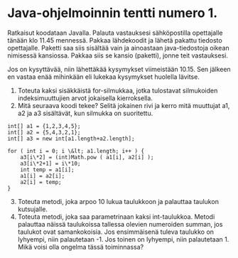 # Java-ohjelmoinnin tentti numero 1.

Ratkaisut koodataan Javalla. Palauta vastauksesi sähköpostilla opettajalle tänään klo 11.45 mennessä. Pakkaa lähdekoodit ja lähetä pakattu tiedosto opettajalle. Paketti saa siis sisältää vain ja ainoastaan java-tiedostoja oikean nimisessä kansiossa. Pakkaa siis se kansio (paketti), jonne teit vastauksesi.

Jos on kysyttävää, niin lähettäkää kysymykset viimeistään 10.15. Sen jälkeen en vastaa enää mihinkään eli lukekaa kysymykset huolella lävitse.

1. Toteuta kaksi sisäkkäistä for-silmukkaa, jotka tulostavat silmukoiden indeksimuuttujien arvot jokaisella kierroksella.
2. Mitä seuraava koodi tekee? Selitä jokainen rivi ja kerro mitä muuttujat a1, a2 ja a3 sisältävät, kun silmukka on suoritettu.

```
int[] a1 = {1,2,3,4,5};
int[] a2 = {5,4,3,2,1};
int[] a3 = new int[a1.length+a2.length];

for ( int i = 0; i \&lt; a1.length; i++ ) {
    a3[i\*2] = (int)Math.pow ( a1[i], a2[i] );
    a3[i\*2+1] = i\*10;
    int temp = a1[i];
    a1[i] = a2[i];
    a2[i] = temp;
}
```

3. Toteuta metodi, joka arpoo 10 lukua taulukkoon ja palauttaa taulukon kutsujalle.
4. Toteuta metodi, joka saa parametrinaan kaksi int-taulukkoa. Metodi palauttaa näissä taulukoissa tallessa olevien numeroiden summan, jos taulukot ovat samankokoisia. Jos ensimmäisenä tuleva taulukko on lyhyempi, niin palautetaan -1. Jos toinen on lyhyempi, niin palautetaan 1. Mikä voisi olla ongelma tässä toiminnassa?
